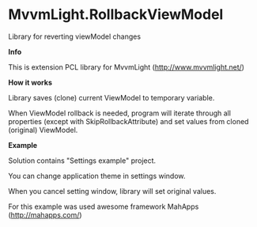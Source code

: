 # MvvmLight.RollbackViewModel
Library for reverting viewModel changes

**Info**

This is extension PCL library for MvvmLight (http://www.mvvmlight.net/)

**How it works**

Library saves (clone) current ViewModel to temporary variable.

When ViewModel rollback is needed, program will iterate through all properties (except with SkipRollbackAttribute) and set values from cloned (original) ViewModel.

**Example**

Solution contains "Settings example" project.

You can change application theme in settings window.

When you cancel setting window, library will set original values.

For this example was used awesome framework MahApps (http://mahapps.com/)
